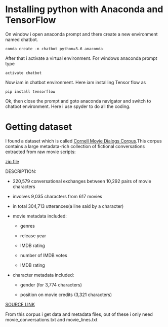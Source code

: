# Installing python with Anaconda and TensorFlow
On window i open anaconda prompt and there create a new environment named chatbot.

	conda create -n chatbot python=3.6 anaconda

After that i activate a virtual environment.
For windows anaconda prompt type

	activate chatbot

Now iam in chatbot environment. Here iam installing Tensor flow as

	pip install tensorflow

Ok, then close the prompt and goto anaconda navigator and switch to chatbot environment. Here i use spyder to do all the coding.

# Getting dataset 
I found a dataset which is called [Cornell Movie Dialogs Corpus](http://www.cs.cornell.edu/~cristian/Cornell_Movie-Dialogs_Corpus.html).This corpus contains a large metadata-rich collection of fictional conversations extracted from raw movie scripts:

[zip file](http://www.cs.cornell.edu/~cristian/data/cornell_movie_dialogs_corpus.zip)

DESCRIPTION:
- 220,579 conversational exchanges between 10,292 pairs of movie characters

- involves 9,035 characters from 617 movies

- in total 304,713 utterances(a line said by a character)

- movie metadata included:

    - genres

    - release year

    - IMDB rating

    - number of IMDB votes

    - IMDB rating

- character metadata included:

    - gender (for 3,774 characters)

    - position on movie credits (3,321 characters)

[SOURCE LINK](http://www.cs.cornell.edu/~cristian/Cornell_Movie-Dialogs_Corpus.html)

From this corpus i get data and metadata files, out of these i only need movie_conversations.txt and movie_lines.txt